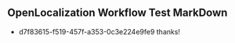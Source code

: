 ## OpenLocalization Workflow Test MarkDown
* d7f83615-f519-457f-a353-0c3e224e9fe9 
thanks!<!--HONumber=Mar16_HO3-->
